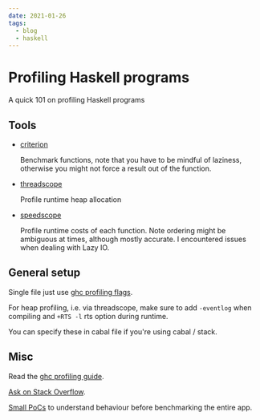 ```yaml
---
date: 2021-01-26
tags: 
  - blog
  - haskell
---
```


# Profiling Haskell programs

A quick 101 on profiling Haskell programs

## Tools

- [criterion](https://hackage.haskell.org/package/criterion)

  Benchmark functions, note that you have to be mindful of laziness, otherwise you might not force a result out of the function.

- [threadscope](https://wiki.haskell.org/ThreadScope)

  Profile runtime heap allocation

- [speedscope](https://www.speedscope.app/)

  Profile runtime costs of each function. Note ordering might be ambiguous at times, although mostly accurate. I encountered issues when dealing with Lazy IO.

## General setup

Single file just use [ghc profiling flags](https://downloads.haskell.org/~ghc/latest/docs/html/users_guide/profiling.html).

For heap profiling, i.e. via threadscope, make sure to add `-eventlog` when compiling and `+RTS -l` rts option during runtime.

You can specify these in cabal file if you're using cabal / stack.

## Misc

Read the [ghc profiling guide](https://downloads.haskell.org/~ghc/latest/docs/html/users_guide/profiling.html).

[Ask on Stack Overflow](https://stackoverflow.com/questions/65196420/asynchronous-code-runs-slower-than-synchronous-version-in-haskell).

[Small PoCs](https://github.com/kwannoel/strictifying-io) to understand behaviour before benchmarking the entire app.

